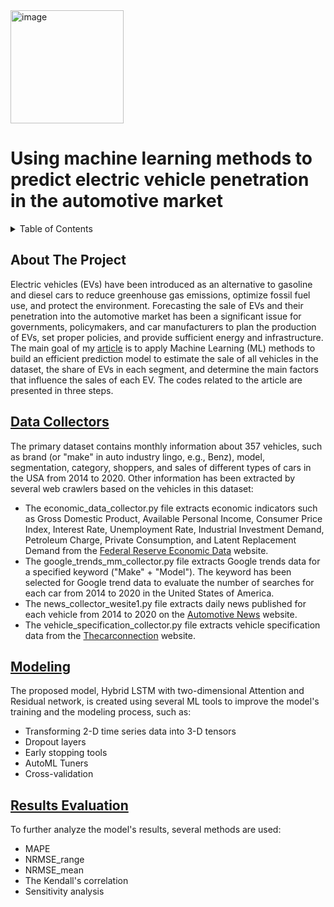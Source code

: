 <img width="181" alt="image" src="https://github.com/user-attachments/assets/6c47fb71-ac0a-4b30-83fe-7d9de922027b">


# Using machine learning methods to predict electric vehicle penetration in the automotive market
<!-- TABLE OF CONTENTS -->
<details>
  <summary>Table of Contents</summary>
  <ol>
    <li><a href="#about-the-project">About The Project</a></li>
    <li><a href="#data-collectors">Data Collectors</a></li>
    <li><a href="#modeling">Modeling</a></li>
    <li><a href="#results-evaluation">Results Evaluation</a></li>
  </ol>
</details>


<!-- ABOUT THE PROJECT -->
## About The Project

Electric vehicles (EVs) have been introduced as an alternative to gasoline and diesel cars to reduce greenhouse gas emissions, optimize fossil fuel use, and protect the environment. Forecasting the sale of EVs and their penetration into the automotive market has been a significant issue for governments, policymakers, and car manufacturers to plan the production of EVs, set proper policies, and provide sufficient energy and infrastructure. The main goal of my [article](https://www.nature.com/articles/s41598-023-35366-3) is to apply Machine Learning (ML) methods to build an efficient prediction model to estimate the sale of all vehicles in the dataset, the share of EVs in each segment, and determine the main factors that influence the sales of each EV. The codes related to the article are presented in three steps.

<!-- DATA COLLECTORS -->
## [Data Collectors](https://github.com/diyako-sh/EVs-Sales-Prediction/tree/main/data_collectors)
The primary dataset contains monthly information about 357 vehicles, such as brand (or "make" in auto industry lingo, e.g., Benz), model, segmentation, category, shoppers, and sales of different types of cars in the USA from 2014 to 2020. Other information has been extracted by several web crawlers based on the vehicles in this dataset:
- The economic_data_collector.py file extracts economic indicators such as Gross Domestic Product, Available Personal Income, Consumer Price Index, Interest Rate, Unemployment Rate, Industrial Investment Demand, Petroleum Charge, Private Consumption, and Latent Replacement Demand from the [Federal Reserve Economic Data](https://fred.stlouisfed.org/) website.
- The google_trends_mm_collector.py file extracts Google trends data for a specified keyword ("Make" + "Model"). The keyword has been selected for Google trend data to evaluate the number of searches for each car from 2014 to 2020 in the United States of America.
- The news_collector_wesite1.py file extracts daily news published for each vehicle from 2014 to 2020 on the [Automotive News](https://www.autonews.com/) website.
- The vehicle_specification_collector.py file extracts vehicle specification data from the [Thecarconnection](https://www.thecarconnection.com/) website.

<!-- MODELING -->
## [Modeling](https://github.com/diyako-sh/EVs-Sales-Prediction/tree/main/modeling)

The proposed model, Hybrid LSTM with two-dimensional Attention and Residual network, is created using several ML tools to improve the model's training and the modeling process, such as:
- Transforming 2-D time series data into 3-D tensors
- Dropout layers
- Early stopping tools
- AutoML Tuners
- Cross-validation

<!-- RESULTS EVALUATION -->
## [Results Evaluation](https://github.com/diyako-sh/EVs-Sales-Prediction/tree/main/results_evaluation)
To further analyze the model's results, several methods are used: 
- MAPE
- NRMSE_range
- NRMSE_mean
- The Kendall's correlation 
- Sensitivity analysis 

